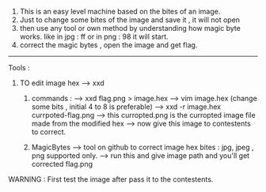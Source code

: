 1. This is an easy level machine based on the bites of an image.
2. Just to change some bites of the image and save it , it will not open 
3. then use any tool or own method by understanding how magic byte works.
    like in jpg : ff or in png : 98 it will start.
4. correct the magic bytes , open the image and get flag.
---------------------------------------------------------------------------

Tools : 

1. TO edit image hex 
    --> xxd 
    1. commands :
        --> xxd flag.png > image.hex
        --> vim image.hex (change some bits , initial 4 to 8 is preferable)
        --> xxd -r image.hex currpoted-flag.png
        --> this curropted.png is the curropted image file made from the modified hex 
        --> now give this image to contestents to correct.

    2. MagicBytes --> tool on github to correct image hex bites : jpg, jpeg , png supported only.
        --> run this and give image path and you'll get corrected flag.png

WARNING : First test the image after pass it to the contestents.
